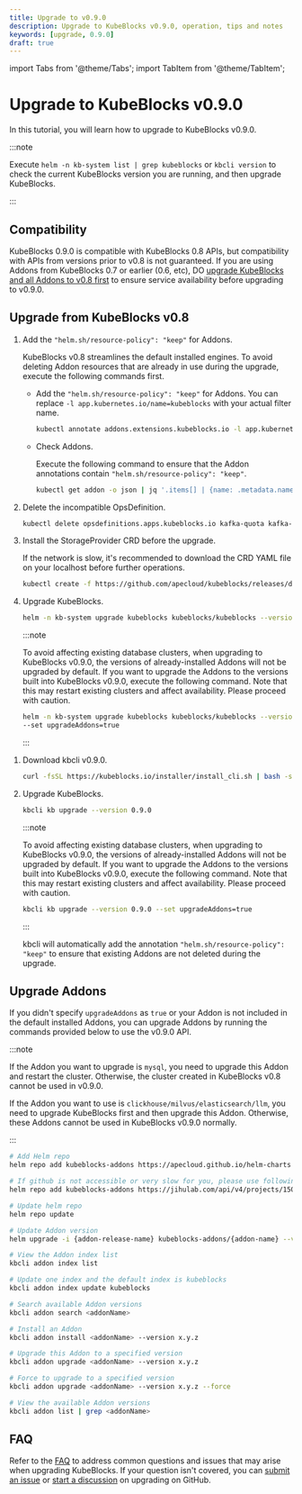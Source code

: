 ```yaml
---
title: Upgrade to v0.9.0
description: Upgrade to KubeBlocks v0.9.0, operation, tips and notes
keywords: [upgrade, 0.9.0]
draft: true
---
```


import Tabs from '@theme/Tabs';
import TabItem from '@theme/TabItem';

# Upgrade to KubeBlocks v0.9.0

In this tutorial, you will learn how to upgrade to KubeBlocks v0.9.0.

:::note

Execute `helm -n kb-system list | grep kubeblocks` or `kbcli version` to check the current KubeBlocks version you are running, and then upgrade KubeBlocks.

:::

## Compatibility

KubeBlocks 0.9.0 is compatible with KubeBlocks 0.8 APIs, but compatibility with APIs from versions prior to v0.8 is not guaranteed. If you are using Addons from KubeBlocks 0.7 or earlier (0.6, etc), DO [upgrade KubeBlocks and all Addons to v0.8 first](upgrade-kubeblocks-to-0.8.md) to ensure service availability before upgrading to v0.9.0.

## Upgrade from KubeBlocks v0.8

<Tabs>

<TabItem value="Helm" label="Helm" default>

1. Add the `"helm.sh/resource-policy": "keep"` for Addons.

    KubeBlocks v0.8 streamlines the default installed engines. To avoid deleting Addon resources that are already in use during the upgrade, execute the following commands first.

    - Add the `"helm.sh/resource-policy": "keep"` for Addons. You can replace `-l app.kubernetes.io/name=kubeblocks` with your actual filter name.

         ```bash
         kubectl annotate addons.extensions.kubeblocks.io -l app.kubernetes.io/name=kubeblocks helm.sh/resource-policy=keep
         ```

    - Check Addons.

         Execute the following command to ensure that the Addon annotations contain `"helm.sh/resource-policy": "keep"`.

         ```bash
         kubectl get addon -o json | jq '.items[] | {name: .metadata.name, annotations: .metadata.annotations}'
         ```

2. Delete the incompatible OpsDefinition.

   ```bash
   kubectl delete opsdefinitions.apps.kubeblocks.io kafka-quota kafka-topic kafka-user-acl switchover
   ```

3. Install the StorageProvider CRD before the upgrade.

    If the network is slow, it's recommended to download the CRD YAML file on your localhost before further operations.

    ```bash
    kubectl create -f https://github.com/apecloud/kubeblocks/releases/download/v0.9.0/dataprotection.kubeblocks.io_storageproviders.yaml
    ```

4. Upgrade KubeBlocks.

    ```bash
    helm -n kb-system upgrade kubeblocks kubeblocks/kubeblocks --version 0.9.0
    ```

    :::note

    To avoid affecting existing database clusters, when upgrading to KubeBlocks v0.9.0, the versions of already-installed Addons will not be upgraded by default. If you want to upgrade the Addons to the versions built into KubeBlocks v0.9.0, execute the following command. Note that this may restart existing clusters and affect availability. Please proceed with caution.

    ```bash
    helm -n kb-system upgrade kubeblocks kubeblocks/kubeblocks --version 0.9.0 \
    --set upgradeAddons=true
    ```

    :::

</TabItem>

<TabItem value="kbcli" label="kbcli">

1. Download kbcli v0.9.0.

    ```bash
    curl -fsSL https://kubeblocks.io/installer/install_cli.sh | bash -s 0.9.0
    ```

2. Upgrade KubeBlocks.

    ```bash
    kbcli kb upgrade --version 0.9.0 
    ```

    :::note

    To avoid affecting existing database clusters, when upgrading to KubeBlocks v0.9.0, the versions of already-installed Addons will not be upgraded by default. If you want to upgrade the Addons to the versions built into KubeBlocks v0.9.0, execute the following command. Note that this may restart existing clusters and affect availability. Please proceed with caution.

    ```bash
    kbcli kb upgrade --version 0.9.0 --set upgradeAddons=true
    ```

    :::

    kbcli will automatically add the annotation `"helm.sh/resource-policy": "keep"` to ensure that existing Addons are not deleted during the upgrade.

</TabItem>

</Tabs>

## Upgrade Addons

If you didn't specify `upgradeAddons` as `true` or your Addon is not included in the default installed Addons, you can upgrade Addons by running the commands provided below to use the v0.9.0 API.

:::note

If the Addon you want to upgrade is `mysql`, you need to upgrade this Addon and restart the cluster. Otherwise, the cluster created in KubeBlocks v0.8 cannot be used in v0.9.0.

If the Addon you want to use is `clickhouse/milvus/elasticsearch/llm`, you need to upgrade KubeBlocks first and then upgrade this Addon. Otherwise, these Addons cannot be used in KubeBlocks v0.9.0 normally.

:::

<Tabs>

<TabItem value="Helm" label="Helm" default>

```bash
# Add Helm repo 
helm repo add kubeblocks-addons https://apecloud.github.io/helm-charts

# If github is not accessible or very slow for you, please use following repo instead
helm repo add kubeblocks-addons https://jihulab.com/api/v4/projects/150246/packages/helm/stable

# Update helm repo
helm repo update

# Update Addon version
helm upgrade -i {addon-release-name} kubeblocks-addons/{addon-name} --version x.y.z -n kb-system  
```

</TabItem>

<TabItem value="kbcli" label="kbcli">

```bash
# View the Addon index list
kbcli addon index list

# Update one index and the default index is kubeblocks
kbcli addon index update kubeblocks

# Search available Addon versions
kbcli addon search <addonName>

# Install an Addon
kbcli addon install <addonName> --version x.y.z

# Upgrade this Addon to a specified version
kbcli addon upgrade <addonName> --version x.y.z

# Force to upgrade to a specified version
kbcli addon upgrade <addonName> --version x.y.z --force

# View the available Addon versions
kbcli addon list | grep <addonName>
```

</TabItem>

</Tabs>

## FAQ

Refer to the [FAQ](./../faq.md) to address common questions and issues that may arise when upgrading KubeBlocks. If your question isn't covered, you can [submit an issue](https://github.com/apecloud/kubeblocks/issues/new/choose) or [start a discussion](https://github.com/apecloud/kubeblocks/discussions) on upgrading on GitHub.
